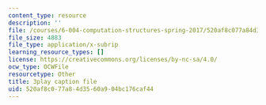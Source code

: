 ```yaml
---
content_type: resource
description: ''
file: /courses/6-004-computation-structures-spring-2017/520af8c077a84d3560a904bc176caf44_LN0k-boDvOk.srt
file_size: 4883
file_type: application/x-subrip
learning_resource_types: []
license: https://creativecommons.org/licenses/by-nc-sa/4.0/
ocw_type: OCWFile
resourcetype: Other
title: 3play caption file
uid: 520af8c0-77a8-4d35-60a9-04bc176caf44
---
```

